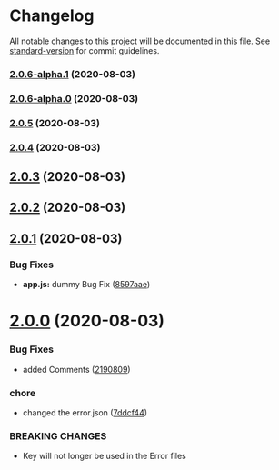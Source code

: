 # Changelog

All notable changes to this project will be documented in this file. See [standard-version](https://github.com/conventional-changelog/standard-version) for commit guidelines.

### [2.0.6-alpha.1](https://github.com/SuveshBaskar/louis-url-shortener/compare/v2.0.6-alpha.0...v2.0.6-alpha.1) (2020-08-03)

### [2.0.6-alpha.0](https://github.com/SuveshBaskar/louis-url-shortener/compare/v2.0.5...v2.0.6-alpha.0) (2020-08-03)

### [2.0.5](https://github.com/SuveshBaskar/louis-url-shortener/compare/v2.0.4...v2.0.5) (2020-08-03)

### [2.0.4](https://github.com/SuveshBaskar/louis-url-shortener/compare/v2.0.3...v2.0.4) (2020-08-03)

## [2.0.3](https://github.com/SuveshBaskar/louis-url-shortener/compare/v2.0.2...v2.0.3) (2020-08-03)



## [2.0.2](https://github.com/SuveshBaskar/louis-url-shortener/compare/v2.0.1...v2.0.2) (2020-08-03)



## [2.0.1](https://github.com/SuveshBaskar/louis-url-shortener/compare/v2.0.0...v2.0.1) (2020-08-03)


### Bug Fixes

* **app.js:** dummy Bug Fix ([8597aae](https://github.com/SuveshBaskar/louis-url-shortener/commit/8597aaec2cffef8cbb4a261cb84b9a755f207c96))



# [2.0.0](https://github.com/SuveshBaskar/louis-url-shortener/compare/21908095119f1d0b3f7c6b184683a46b177d4976...v2.0.0) (2020-08-03)


### Bug Fixes

* added Comments ([2190809](https://github.com/SuveshBaskar/louis-url-shortener/commit/21908095119f1d0b3f7c6b184683a46b177d4976))


### chore

* changed the error.json ([7ddcf44](https://github.com/SuveshBaskar/louis-url-shortener/commit/7ddcf447849ee9bb8b98d19760aa40ea69278283))


### BREAKING CHANGES

* Key will not longer be used in the Error files

